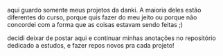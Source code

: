 aqui guardo somente meus projetos da danki. A maioria deles estão diferentes do curso, porque quis fazer do meu jeito ou porque não concordei com a forma que as coisas estavam sendo feitas ;)

decidi deixar de postar aqui e continuar minhas anotações no repositório dedicado a estudos, e fazer repos novos pra cada projeto!
